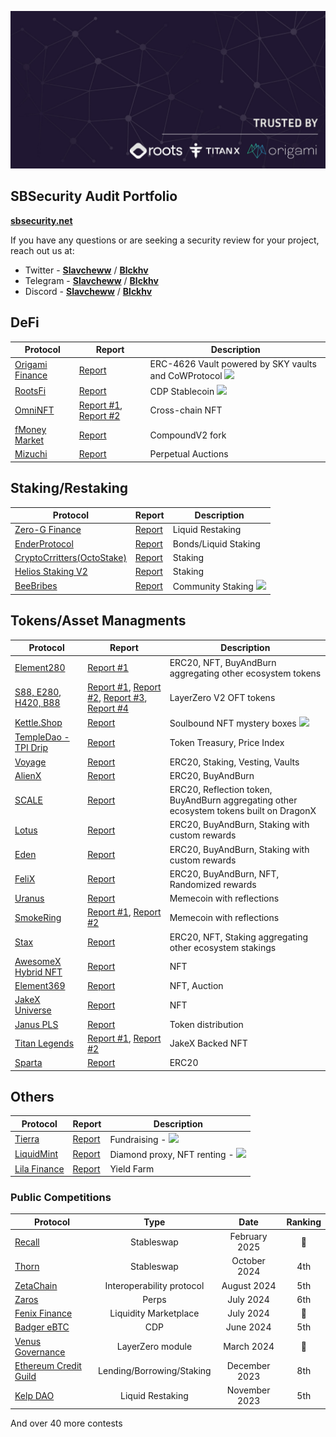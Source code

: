<p align="center">
    <a href="https://sbsecurity.net" target="_blank">
        <img src="img/Banner.jpg" alt="SBSecurity Banner">
    </a>
</p>

## SBSecurity Audit Portfolio

[**sbsecurity.net**](https://sbsecurity.net/)

If you have any questions or are seeking a security review for your project, reach out us at:

- Twitter - [**Slavcheww**](https://twitter.com/Slavcheww) / [**Blckhv**](https://twitter.com/blckhv)
- Telegram - [**Slavcheww**](https://t.me/Slavcheww) / [**Blckhv**](https://t.me/Blckhv)
- Discord - [**Slavcheww**](https://discordapp.com/users/263383171058499585) / [**Blckhv**](https://discordapp.com/users/215564246786768896)

## DeFi

| **Protocol** | Report | Description |
|-----------------|----------------|------------------|
|[Origami Finance](https://origami.finance/) | [Report](/reports/private/Origami-Security-Review.pdf) | ERC-4626 Vault powered by SKY vaults and CoWProtocol <img height="20" src="https://img.shields.io/badge/Berachain-e76812?style=flat" /> |
|[RootsFi](https://rootsfi.com/) | [Report](/reports/private/RootsFi-Security-Review.pdf) | CDP Stablecoin <img height="20" src="https://img.shields.io/badge/Berachain-e76812?style=flat" /> |
|[OmniNFT](https://www.omnicat.xyz/) | [Report #1](/reports/private/OmniNFT-Security-Review.pdf), [Report #2](/reports/private/OmniNFT-Second-Security-Review.pdf)  | Cross-chain NFT |
|[fMoney Market](https://www.fmoney.market/lending) | [Report](/reports/private/fMoney-Security-Review.pdf) | CompoundV2 fork	 |
|[Mizuchi]()  | [Report](/reports/private/Mizuchi-Security-Review.pdf) | Perpetual Auctions  |

## Staking/Restaking

| **Protocol** | Report | Description |
|-----------------|----------------|------------------|
| [Zero-G Finance](https://zerog.finance/) | [Report](/reports/private/Zero-G-Finance-Security-Review.pdf) | Liquid Restaking  |
| [EnderProtocol](https://www.enderprotocol.io/) | [Report](/reports/private/Ender-Protocol-Security-Review.pdf) | Bonds/Liquid Staking |
| [CryptoCrritters(OctoStake)](https://cryptocritters.meme/) | [Report](/reports/private/CryptoCritters-(OctoStake)-Security-Review.pdf) | Staking |
| [Helios Staking V2](https://app.helios.win/) | [Report](/reports/private/HeliosStakingV2-Security-Review.pdf) | Staking  |
| [BeeBribes](https://www.lavenderfive.com/blog/permissionless-market-for-berachain-liquidity-incentives) | [Report](/reports/private/BeeBribes-Security-Review.pdf) | Community Staking <img height="20" src="https://img.shields.io/badge/Berachain-e76812?style=flat" />  |

## Tokens/Asset Managments

| **Protocol** | Report | Description |
|-----------------|----------------|------------------|
| [Element280](https://docs.helios-hlx.win/element280) | [Report #1](/reports/private/Element280-Security-Review.pdf)  | ERC20, NFT, BuyAndBurn aggregating other ecosystem tokens  |
| [S88, E280, H420, B88](https://docs.helios-hlx.win/element280) | [Report #1](/reports/private/Omnichain-Security-Review.pdf), [Report #2](/reports/private/H420-Security-Review.pdf), [Report #3](/reports/private/E280-NFT-Security-Review.pdf), [Report #4](/reports/private/E280-BNB-Security-Review.pdf)  | LayerZero V2 OFT tokens  |
| [Kettle.Shop](https://kettle.shop/) | [Report](/reports/private/Kettle-Mystery-Box-Security-Review.pdf) | Soulbound NFT mystery boxes	 <img height="20" src="https://img.shields.io/badge/Berachain-e76812?style=flat" /> |
| [TempleDao - TPI Drip](https://templedao.link/) | [Report](/reports/private/TempleDao-TPI-Security-Review.pdf) | Token Treasury, Price Index |
| [Voyage](https://voyage.gitbook.io/voyage) | [Report](/reports/private/Voyage-Security-Review.pdf) | ERC20, Staking, Vesting, Vaults |
| [AlienX](https://xlr8r-build.gitbook.io/alienx) | [Report](/reports/private/AlienX-Security-Review.pdf) | ERC20, BuyAndBurn   |
| [SCALE](https://zibars-organization.gitbook.io/scale) | [Report](/reports/private/SCALE-Security-Review.pdf) | ERC20, Reflection token, BuyAndBurn aggregating other ecosystem tokens built on DragonX   |
| [Lotus](https://docs.lotus.win/) | [Report](/reports/private/Lotus-Security-Review.pdf) | ERC20, BuyAndBurn, Staking with custom rewards   |
| [Eden](https://eden-2.gitbook.io/eden) | [Report](/reports/private/Eden-Security-Review.pdf) | ERC20, BuyAndBurn, Staking with custom rewards   |
| [FeliX](https://felix-protocol.gitbook.io/) |  [Report](/reports/private/FeliX-Security-Review.pdf) | ERC20, BuyAndBurn, NFT, Randomized rewards   |
| [Uranus](https://uranus28.win/) | [Report](/reports/private/Uranus-Security-Review.pdf) | Memecoin with reflections   |
| [SmokeRing](https://uranus28.win/) | [Report #1](/reports/private/Smoke-Ring-Security-Review.pdf), [Report #2](/reports/private/Smoke-Ring-OFT-Security-Review.pdf) | Memecoin with reflections  |
| [Stax](https://element280.win/) | [Report](/reports/private/Stax-Security-Review.pdf) | ERC20, NFT, Staking aggregating other ecosystem stakings  |
| [AwesomeX Hybrid NFT](https://docs.awesomex.win/awesomex-hybrid-nfts/awesomex-hybrid-nfts) | [Report](/reports/private/AwesomeX-Hybrid-NFT-Security-Review.pdf) | NFT  |
| [Element369](https://docs.helios-hlx.win/element-369) | [Report](/reports/private/Element369-Security-Review.pdf) | NFT, Auction  |
| [JakeX Universe](https://www.jakex.win/) | [Report](/reports/private/JakeXUniverse-Security-Review.pdf) | NFT  |
| [Janus PLS](https://docs.helios-hlx.win/helios/additional-projects/janus) | [Report](/reports/private/Janus-PLS-Security-Review.pdf) | Token distribution |
| [Titan Legends]() | [Report #1](/reports/private/Titan%20Legends-Warlords-Security-Review.pdf), [Report #2](/reports/private/TitanLegends-BnB-Security-Review.pdf) | JakeX Backed NFT  |
| [Sparta]() | [Report](/reports/private/Sparta-Security-Review.pdf) | ERC20 |

## Others
| **Protocol** | Report | Description |
|-----------------|----------------|------------------|
| [Tierra](https://www.tierra.live/) | [Report](/reports/private/Tierra-Security-Review.pdf) | Fundraising - <img height="20" src="https://img.shields.io/badge/Berachain-e76812" /> |
| [LiquidMint](https://liquidmint.xyz/) | [Report](/reports/private/LiquidMint-Security-Review.pdf) | Diamond proxy, NFT renting - <img height="20" src="https://img.shields.io/badge/Berachain-e76812?style=flat" /> |
| [Lila Finance](https://www.lila.finance/) | [Report](/reports/private/Lila-Finance-Report.pdf) | Yield Farm |


### Public Competitions

| **Protocol** | Type  | Date | Ranking |
|-----------------|:----------------:|:------------------:|:------------------------:|
|[Recall](https://code4rena.com/audits/2025-02-recall) | Stableswap | February 2025 | 🥈 |
|[Thorn](https://app.hats.finance/audit-competitions/thorn-protocol-0x1286ecdac50215a366458a14968fbca4bd95067d/leaderboard) | Stableswap | October 2024 | 4th |
|[ZetaChain](https://cantina.xyz/competitions/80a33cf0-ad69-4163-a269-d27756aacb5e) | Interoperability protocol | August 2024 | 5th |
|[Zaros](https://codehawks.cyfrin.io/c/2024-07-zaros) | Perps | July 2024 | 6th |
|[Fenix Finance](https://www.fenixfinance.io/) | Liquidity Marketplace | July 2024 | 🥈 |
|[Badger eBTC](https://code4rena.com/audits/2024-06-ebtc-zap-router) | CDP | June 2024 | 5th |
|[Venus Governance](https://cantina.xyz/competitions/ddf86a5c-6f63-430f-aadc-d8742b4b1bcf) | LayerZero module | March 2024 | 🥇 |
|[Ethereum Credit Guild](https://code4rena.com/audits/2023-12-ethereum-credit-guild) | Lending/Borrowing/Staking | December 2023 | 8th |
|[Kelp DAO](https://code4rena.com/audits/2023-11-kelp-dao-rseth) | Liquid Restaking | November 2023 | 5th |

And over 40 more contests 
